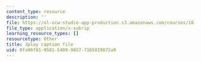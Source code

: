 ```yaml
---
content_type: resource
description: ''
file: https://ol-ocw-studio-app-production.s3.amazonaws.com/courses/18-06sc-linear-algebra-fall-2011/0fa96f819581540998577165819872a9_S8DQZjE4V8U.vtt
file_type: application/x-subrip
learning_resource_types: []
resourcetype: Other
title: 3play caption file
uid: 0fa96f81-9581-5409-9857-7165819872a9
---
```

